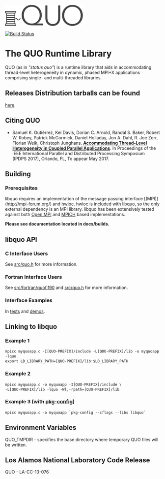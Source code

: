 ![logo](docs/img/quo-logo.png)

[![Build Status](https://travis-ci.org/lanl/libquo.svg?branch=master)
](https://travis-ci.org/lanl/libquo)

# The QUO Runtime Library

QUO (as in *"status quo"*) is a runtime library that aids in accommodating
thread-level heterogeneity in dynamic, phased MPI+X applications comprising
single- and multi-threaded libraries.

## Releases Distribution tarballs can be found
[here](http://lanl.github.io/libquo/).

## Citing QUO

* Samuel K. Gutiérrez, Kei Davis, Dorian C. Arnold, Randal S. Baker, Robert W.
  Robey, Patrick McCormick, Daniel Holladay, Jon A. Dahl, R. Joe Zerr, Florian
  Weik, Christoph Junghans. [**Accommodating Thread-Level Heterogeneity in
  Coupled Parallel Applications**](docs/publications/quo-ipdps17.pdf). In
  Proceedings of the IEEE International Parallel and Distributed Processing
  Symposium (IPDPS 2017), Orlando, FL, To appear May 2017. 

## Building
### Prerequisites
libquo requires an implementation of the message passing interface [(MPI)]
(http://mpi-forum.org/) and [hwloc](http://www.open-mpi.org/projects/hwloc).
hwloc is included with libquo, so the only external dependency is an MPI
library.  libquo has been extensively tested against both [Open MPI](
https://www.open-mpi.org/) and [MPICH](https://www.mpich.org/) based
implementations.

**Please see documentation located in docs/builds.**

## libquo API
### C Interface Users
See [src/quo.h](src/quo.h) for more information.

### Fortran Interface Users
See [src/fortran/quof.f90](src/fortran/quof.f90) and [src/quo.h](src/quo.h) for
more information.

### Interface Examples
In [tests](tests) and [demos](demos).

## Linking to libquo 
### Example 1
```
mpicc myquoapp.c -I[QUO-PREFIX]/include -L[QUO-PREFIX]/lib -o myquoapp -lquo
export LD_LIBRARY_PATH=[QUO-PREFIX]/lib:$LD_LIBRARY_PATH
```
### Example 2
```
mpicc myquoapp.c -o myquoapp -I[QUO-PREFIX]/include \
-L[QUO-PREFIX]/lib -lquo -Wl,-rpath=[QUO-PREFIX]/lib
```
### Example 3 (with [pkg-config](https://www.freedesktop.org/wiki/Software/pkg-config/))
```
mpicc myquoapp.c -o myquoapp `pkg-config --cflags --libs libquo`
```

## Environment Variables
QUO_TMPDIR - specifies the base directory where temporary QUO files will be
             written.

## Los Alamos National Laboratory Code Release
QUO - LA-CC-13-076
